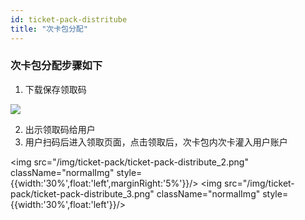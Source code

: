 ```yaml
---
id: ticket-pack-distritube
title: "次卡包分配"
---
```

### 次卡包分配步骤如下
1. 下载保存领取码
<img src="/img/ticket-pack/ticket-pack-distribute_1.png" className="normalImg" />
<br/>

2. 出示领取码给用户
3. 用户扫码后进入领取页面，点击领取后，次卡包内次卡灌入用户账户

<img src="/img/ticket-pack/ticket-pack-distribute_2.png" className="normalImg" style={{width:'30%',float:'left',marginRight:'5%'}}/>
<img src="/img/ticket-pack/ticket-pack-distribute_3.png" className="normalImg" style={{width:'30%',float:'left'}}/>
